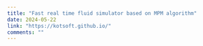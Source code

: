 ```yaml
---
title: "Fast real time fluid simulator based on MPM algorithm"
date: 2024-05-22
link: "https://kotsoft.github.io/"
comments: ""
---
```


